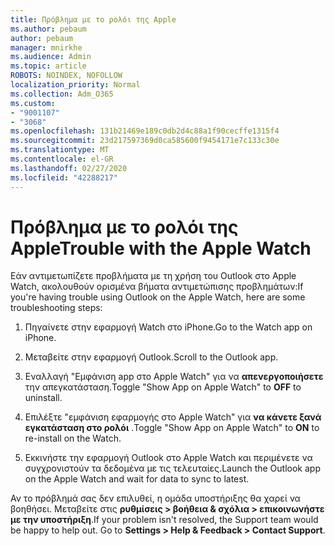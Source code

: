 ```yaml
---
title: Πρόβλημα με το ρολόι της Apple
ms.author: pebaum
author: pebaum
manager: mnirkhe
ms.audience: Admin
ms.topic: article
ROBOTS: NOINDEX, NOFOLLOW
localization_priority: Normal
ms.collection: Adm_O365
ms.custom:
- "9001107"
- "3068"
ms.openlocfilehash: 131b21469e189c0db2d4c88a1f90cecffe1315f4
ms.sourcegitcommit: 23d217597369d0ca585600f9454171e7c133c30e
ms.translationtype: MT
ms.contentlocale: el-GR
ms.lasthandoff: 02/27/2020
ms.locfileid: "42288217"
---
```

# <a name="trouble-with-the-apple-watch"></a><span data-ttu-id="b2260-102">Πρόβλημα με το ρολόι της Apple</span><span class="sxs-lookup"><span data-stu-id="b2260-102">Trouble with the Apple Watch</span></span>

<span data-ttu-id="b2260-103">Εάν αντιμετωπίζετε προβλήματα με τη χρήση του Outlook στο Apple Watch, ακολουθούν ορισμένα βήματα αντιμετώπισης προβλημάτων:</span><span class="sxs-lookup"><span data-stu-id="b2260-103">If you're having trouble using Outlook on the Apple Watch, here are some troubleshooting steps:</span></span> 

1. <span data-ttu-id="b2260-104">Πηγαίνετε στην εφαρμογή Watch στο iPhone.</span><span class="sxs-lookup"><span data-stu-id="b2260-104">Go to the Watch app on iPhone.</span></span>

2. <span data-ttu-id="b2260-105">Μεταβείτε στην εφαρμογή Outlook.</span><span class="sxs-lookup"><span data-stu-id="b2260-105">Scroll to the Outlook app.</span></span>

3. <span data-ttu-id="b2260-106">Εναλλαγή "Εμφάνιση app στο Apple Watch" για να **απενεργοποιήσετε** την απεγκατάσταση.</span><span class="sxs-lookup"><span data-stu-id="b2260-106">Toggle "Show App on Apple Watch" to **OFF** to uninstall.</span></span>

4. <span data-ttu-id="b2260-107">Επιλέξτε "εμφάνιση εφαρμογής στο Apple Watch" για **να κάνετε ξανά εγκατάσταση στο ρολόι** .</span><span class="sxs-lookup"><span data-stu-id="b2260-107">Toggle "Show App on Apple Watch" to **ON** to re-install on the Watch.</span></span>

5. <span data-ttu-id="b2260-108">Εκκινήστε την εφαρμογή Outlook στο Apple Watch και περιμένετε να συγχρονιστούν τα δεδομένα με τις τελευταίες.</span><span class="sxs-lookup"><span data-stu-id="b2260-108">Launch the Outlook app on the Apple Watch and wait for data to sync to latest.</span></span> 

<span data-ttu-id="b2260-109">Αν το πρόβλημά σας δεν επιλυθεί, η ομάδα υποστήριξης θα χαρεί να βοηθήσει. Μεταβείτε στις **ρυθμίσεις > βοήθεια & σχόλια > επικοινωνήστε με την υποστήριξη**.</span><span class="sxs-lookup"><span data-stu-id="b2260-109">If your problem isn't resolved, the Support team would be happy to help out. Go to **Settings > Help & Feedback > Contact Support**.</span></span> 